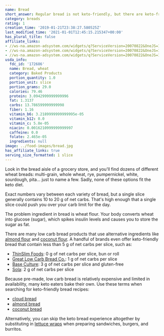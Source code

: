 ```yaml
---
name: Bread
short_answer: Regular bread is not keto-friendly, but there are keto-friendly alternatives.
category: breads
rating: 1
creation_time: '2019-01-21T23:38:27.580525Z'
last_modified_time: '2021-01-01T12:45:15.215347+00:00'
has_plural_title: false
affiliate_links:
- //ws-na.amazon-adsystem.com/widgets/q?ServiceVersion=20070822&OneJS=1&Operation=GetAdHtml&MarketPlace=US&source=ss&ref=as_ss_li_til&ad_type=product_link&tracking_id=isitketo-20&language=en_US&marketplace=amazon&region=US&placement=B00BU8SM60&asins=B00BU8SM60&linkId=093313a990562b37a5a225d4161c9d52&show_border=true&link_opens_in_new_window=true
- //ws-na.amazon-adsystem.com/widgets/q?ServiceVersion=20070822&OneJS=1&Operation=GetAdHtml&MarketPlace=US&source=ss&ref=as_ss_li_til&ad_type=product_link&tracking_id=isitketo-20&marketplace=amazon&region=US&placement=B0176NVP3E&asins=B0176NVP3E&linkId=7525f8fd3074be16af4d3701c3692b5f&show_border=true&link_opens_in_new_window=true
- //ws-na.amazon-adsystem.com/widgets/q?ServiceVersion=20070822&OneJS=1&Operation=GetAdHtml&MarketPlace=US&source=ss&ref=as_ss_li_til&ad_type=product_link&tracking_id=isitketo-20&language=en_US&marketplace=amazon&region=US&placement=B07RDYCYYY&asins=B07RDYCYYY&linkId=8ea7f79257e78036d3b4a76c18a3b742&show_border=true&link_opens_in_new_window=true
usda_info:
  fdc_id: '172686'
  name: Bread, wheat
  category: Baked Products
  portion_quantity: 1.0
  portion_unit: slice
  portion_grams: 29.0
  calories: 79.46
  protein: 3.0942999999999996
  fat: 1.3137
  carbs: 13.786599999999998
  fiber: 1.16
  vitamin_b6: 3.2189999999999995e-05
  vitamin_b12: 0.0
  vitamin_c: 5.8e-05
  niacin: 0.0016210999999999997
  caffeine: 0.0
  folate: 2.465e-05
  ingredients: null
image: ../food-images/bread.jpg
has_affiliate_links: true
serving_size_formatted: 1 slice
---
```


Look in the bread aisle of a grocery store, and you'll find dozens of different wheat breads: multi-grain, whole wheat, rye, pumpernickel, white, sourdough, pita... just to name a few. Sadly, none of these options fit the keto diet.

Exact numbers vary between each variety of bread, but a single slice generally contains 10 to 20 g of net carbs. That's high enough that a single slice could push you over your carb limit for the day.

The problem ingredient in bread is wheat flour. Your body converts wheat into glucose (sugar), which spikes insulin levels and causes you to store the sugar as fat.

There are many low carb bread products that use alternative ingredients like [almond flour](/almond-flour) and [coconut flour](/coconut-flour). A handful of brands even offer keto-friendly bread that contain less than 5 g of net carbs per slice, such as:

- [ThinSlim Foods](/thinslim-foods-zero-carb-bread): 0 g of net carbs per slice, bun or roll
- [Great Low Carb Bread Co.](https://amzn.to/2DrQ2CF): 1 g of net carbs per slice
- [Base Culture](https://amzn.to/2W82BdG): 3 g of net carbs per slice and gluten-free
- [Sola](https://amzn.to/2FPoRmQ): 2 g of net carbs per slice

Because pre-made, low carb bread is relatively expensive and limited in availability, many keto eaters bake their own. Use these terms when searching for keto-friendly bread recipes:

- [cloud bread](https://recipe-search.isitketo.org?q=%22cloud%20bread%22)
- [almond bread](https://recipe-search.isitketo.org?q=%22almond%20bread%22)
- [coconut bread](https://recipe-search.isitketo.org?q=%22coconut%20bread%22)

Alternatively, you can skip the keto bread experience altogether by substituting in [lettuce wraps](/lettuce) when preparing sandwiches, burgers, and burritos.
